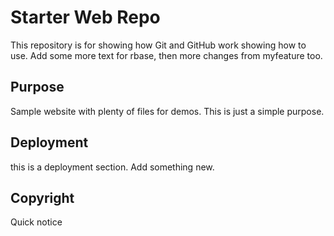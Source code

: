 # Starter Web Repo

This repository is for showing how Git and GitHub work
showing how to use.
Add some more text for rbase, then more changes from myfeature too.

## Purpose

Sample website with plenty of files for demos. This is just a simple purpose.

## Deployment

this is a deployment section.
Add something new.

## Copyright

Quick notice